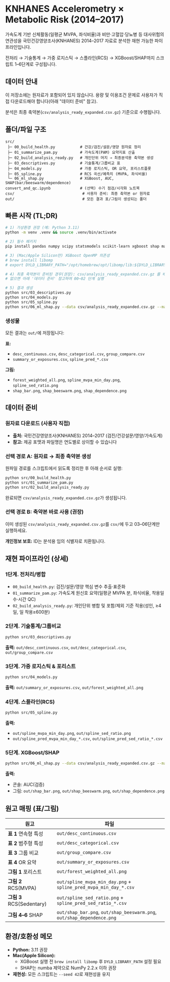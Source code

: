 # KNHANES Accelerometry × Metabolic Risk (2014–2017)

가속도계 기반 신체활동(일평균 MVPA, 좌식비율)과 비만·고혈압·당뇨병 등 대사위험의 연관성을 국민건강영양조사(KNHANES) 2014–2017 자료로 분석한 재현 가능한 파이프라인입니다.

전처리 → 기술통계 → 가중 로지스틱 → 스플라인(RCS) → XGBoost/SHAP까지 스크립트 1–6단계로 구성됩니다.

## 데이터 안내

이 저장소에는 원자료가 포함되어 있지 않습니다. 용량 및 이용조건 문제로 사용자가 직접 다운로드해야 합니다(아래 "데이터 준비" 참고).

분석은 최종 축약본(`csv/analysis_ready_expanded.csv.gz`) 기준으로 수행됩니다.

## 폴더/파일 구조

```
src/
 ├─ 00_build_health.py           # 건강/검진/설문/영양 원자료 정리
 ├─ 01_summarize_pam.py          # 가속도계(PAM) 요약지표 산출
 ├─ 02_build_analysis_ready.py   # 개인단위 머지 → 최종분석용 축약본 생성
 ├─ 03_descriptives.py           # 기술통계/그룹비교 표
 ├─ 04_models.py                 # 가중 로지스틱, OR 요약, 포리스트플롯
 ├─ 05_spline.py                 # RCS 곡선/예측치 (MVPA, 좌식비율)
 └─ 06_ml_shap.py                # XGBoost, AUC, SHAP(bar/beeswarm/dependence)
convert_and_qc.ipynb             # (선택) 수기 점검/시각화 노트북
csv/                              # 사용자 준비: 최종 축약본 or 원자료
out/                              # 모든 결과 표/그림이 생성되는 폴더
```

## 빠른 시작 (TL;DR)

```bash
# 1) 가상환경 권장 (예: Python 3.11)
python -m venv .venv && source .venv/bin/activate

# 2) 필수 패키지
pip install pandas numpy scipy statsmodels scikit-learn xgboost shap matplotlib

# 3) (Mac/Apple Silicon만) XGBoost OpenMP 의존성
# brew install libomp
# export DYLD_LIBRARY_PATH="/opt/homebrew/opt/libomp/lib:${DYLD_LIBRARY_PATH}"

# 4) 최종 축약본이 준비된 경우(권장): csv/analysis_ready_expanded.csv.gz 를 배치
# 없으면 아래 '데이터 준비' 참고하여 00~02 단계 실행

# 5) 결과 생성
python src/03_descriptives.py
python src/04_models.py
python src/05_spline.py
python src/06_ml_shap.py --data csv/analysis_ready_expanded.csv.gz --max-n 5000 --seed 42
```

### 생성물

모든 결과는 `out/`에 저장됩니다:

**표:**
- `desc_continuous.csv`, `desc_categorical.csv`, `group_compare.csv`
- `summary_or_exposures.csv`, `spline_pred_*.csv`

**그림:**
- `forest_weighted_all.png`, `spline_mvpa_min_day.png`, `spline_sed_ratio.png`
- `shap_bar.png`, `shap_beeswarm.png`, `shap_dependence.png`

## 데이터 준비

### 원자료 다운로드 (사용자 직접)

- **출처:** 국민건강영양조사(KNHANES) 2014–2017 (검진/건강설문/영양/가속도계)
- **참고:** 제공 포맷과 파일명은 연도별로 상이할 수 있습니다

### 선택 경로 A: 원자료 → 최종 축약본 생성

원파일 경로를 스크립트에서 읽도록 정리한 후 아래 순서로 실행:

```bash
python src/00_build_health.py
python src/01_summarize_pam.py
python src/02_build_analysis_ready.py
```

완료되면 `csv/analysis_ready_expanded.csv.gz`가 생성됩니다.

### 선택 경로 B: 축약본 바로 사용 (권장)

이미 생성된 `csv/analysis_ready_expanded.csv.gz`를 `csv/`에 두고 03–06단계만 실행하세요.

**개인정보 보호:** ID는 분석용 임의 식별자로 치환됩니다.

## 재현 파이프라인 (상세)

### 1단계. 전처리/병합

- `00_build_health.py`: 검진/설문/영양 핵심 변수 추출·표준화
- `01_summarize_pam.py`: 가속도계 원신호 요약(일평균 MVPA 분, 좌식비율, 착용일수·시간 QC)
- `02_build_analysis_ready.py`: 개인단위 병합 및 포함/제외 기준 적용(성인, ≥4일, 일 착용≥600분)

### 2단계. 기술통계/그룹비교

```bash
python src/03_descriptives.py
```

**출력:** `out/desc_continuous.csv`, `out/desc_categorical.csv`, `out/group_compare.csv`

### 3단계. 가중 로지스틱 & 포리스트

```bash
python src/04_models.py
```

**출력:** `out/summary_or_exposures.csv`, `out/forest_weighted_all.png`

### 4단계. 스플라인(RCS)

```bash
python src/05_spline.py
```

**출력:**
- `out/spline_mvpa_min_day.png`, `out/spline_sed_ratio.png`
- `out/spline_pred_mvpa_min_day_*.csv`, `out/spline_pred_sed_ratio_*.csv`

### 5단계. XGBoost/SHAP

```bash
python src/06_ml_shap.py --data csv/analysis_ready_expanded.csv.gz --max-n 5000 --seed 42
```

**출력:**
- 콘솔: AUC(검증)
- 그림: `out/shap_bar.png`, `out/shap_beeswarm.png`, `out/shap_dependence.png`

## 원고 매핑 (표/그림)

| 원고 | 파일 |
|------|------|
| **표 1** 연속형 특성 | `out/desc_continuous.csv` |
| **표 2** 범주형 특성 | `out/desc_categorical.csv` |
| **표 3** 그룹 비교 | `out/group_compare.csv` |
| **표 4** OR 요약 | `out/summary_or_exposures.csv` |
| **그림 1** 포리스트 | `out/forest_weighted_all.png` |
| **그림 2** RCS(MVPA) | `out/spline_mvpa_min_day.png` + `spline_pred_mvpa_min_day_*.csv` |
| **그림 3** RCS(Sedentary) | `out/spline_sed_ratio.png` + `spline_pred_sed_ratio_*.csv` |
| **그림 4–6** SHAP | `out/shap_bar.png`, `out/shap_beeswarm.png`, `out/shap_dependence.png` |

## 환경/호환성 메모

- **Python:** 3.11 권장
- **Mac(Apple Silicon):**
  - XGBoost 실행 전 `brew install libomp` 후 `DYLD_LIBRARY_PATH` 설정 필요
  - SHAP는 numba 제약으로 NumPy 2.2.x 이하 권장
- **재현성:** 모든 스크립트는 `--seed 42`로 재현성을 유지
